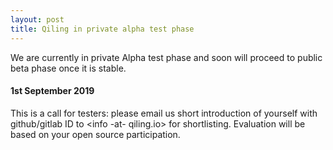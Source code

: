 ```yaml
---
layout: post
title: Qiling in private alpha test phase
---
```


We are currently in private Alpha test phase and soon will proceed to public beta phase once it is stable.

#### 1st September 2019
This is a call for testers: please email us short introduction of yourself with github/gitlab ID to <info -at- qiling.io> for shortlisting. Evaluation will be based on your open source participation.
